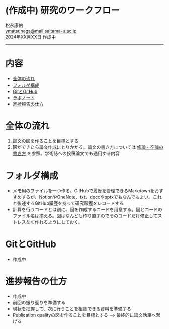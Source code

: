 # (作成中) 研究のワークフロー

松永康佑  
ymatsunaga@mail.saitama-u.ac.jp  
2024年XX月XX日 作成中

---

# 内容

- [全体の流れ](#全体の流れ)
- [フォルダ構成](#フォルダ構成)
- [GitとGitHub](#GitとGitHub)
- [ラボノート](#ラボノート)
- [進捗報告の仕方](#進捗報告の仕方)

# 全体の流れ

1. 論文の図を作ることを目標とする
2. 図ができたら論文作成にとりかかる。論文の書き方については [修論・卒論の書き方](https://www.bio.ics.saitama-u.ac.jp/howto/%E4%BF%AE%E8%AB%96%E3%83%BB%E5%8D%92%E8%AB%96%E3%81%AE%E6%9B%B8%E3%81%8D%E6%96%B9.html) を参照。学術誌への投稿論文でも通用する内容

# フォルダ構成

- メモ用のファイルを一つ作る。GitHubで履歴を管理できるMarkdownをおすすめするが、NotionやOneNote、txt、docxやpptxでもなんでもよい。これと後述するGitHub履歴を持って研究履歴をレコードする
- 計算を行うコードとは別に、図を作成するコードを用意する。図とコードのファイル名は揃える。図はなんども作り直すのでそのコードだけ修正してストレスなく作れるようにしておく。

# GitとGitHub

- 作成中

# 進捗報告の仕方

- 作成中
- 前回の振り返りを準備する
- 現状を把握して、次に行うことを相談できる資料を準備する
- Publication qualityの図を作ることを目標とする --> 最終的に論文執筆へ繋げる
